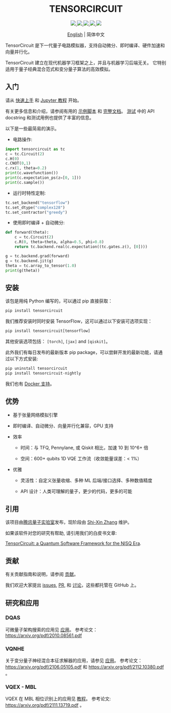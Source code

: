 <h1 align="center"> TENSORCIRCUIT </h1>

<p align="center">
  <!-- tests (GitHub actions) -->
  <a href="https://github.com/tencent-quantum-lab/tensorcircuit/actions/workflows/ci.yml">
    <img src="https://img.shields.io/github/actions/workflow/status/tencent-quantum-lab/tensorcircuit/ci.yml?branch=master" />
  </a>
  <!-- docs -->
  <a href="https://tensorcircuit.readthedocs.io/">
    <img src="https://img.shields.io/badge/docs-link-green.svg?logo=read-the-docs"/>
  </a>
  <!-- PyPI -->
  <a href="https://pypi.org/project/tensorcircuit/">
    <img src="https://img.shields.io/pypi/v/tensorcircuit.svg?logo=pypi"/>
  </a>
  <!-- binder -->
  <a href="https://mybinder.org/v2/gh/refraction-ray/tc-env/master?urlpath=git-pull%3Frepo%3Dhttps%253A%252F%252Fgithub.com%252Ftencent-quantum-lab%252Ftensorcircuit%26urlpath%3Dlab%252Ftree%252Ftensorcircuit%252F%26branch%3Dmaster">
    <img src="https://mybinder.org/badge_logo.svg"/>
  </a>
  <!-- License -->
  <a href="./LICENSE">
    <img src="https://img.shields.io/badge/license-Apache%202.0-blue.svg?logo=apache"/>
  </a>
</p>

<p align="center"> <a href="README.md">English</a> |  简体中文 </p>

TensorCircuit 是下一代量子电路模拟器，支持自动微分、即时编译、硬件加速和向量并行化。

TensorCircuit 建立在现代机器学习框架之上，并且与机器学习后端无关。 它特别适用于量子经典混合范式和变分量子算法的高效模拟。

## 入门

请从 [快速上手](/docs/source/quickstart.rst) 和 [Jupyter 教程](/docs/source/tutorials) 开始。

有关更多信息和介绍，请参阅有用的 [示例脚本](/examples) 和 [完整文档](https://tensorcircuit.readthedocs.io/zh/latest/)。 [测试](/tests) 中的 API docstring 和测试用例也提供了丰富的信息。

以下是一些最简易的演示。

- 电路操作:

```python
import tensorcircuit as tc
c = tc.Circuit(2)
c.H(0)
c.CNOT(0,1)
c.rx(1, theta=0.2)
print(c.wavefunction())
print(c.expectation_ps(z=[0, 1]))
print(c.sample())
```

- 运行时特性定制:

```python
tc.set_backend("tensorflow")
tc.set_dtype("complex128")
tc.set_contractor("greedy")
```

- 使用即时编译 + 自动微分:

```python
def forward(theta):
    c = tc.Circuit(2)
    c.R(0, theta=theta, alpha=0.5, phi=0.8)
    return tc.backend.real(c.expectation((tc.gates.z(), [0])))

g = tc.backend.grad(forward)
g = tc.backend.jit(g)
theta = tc.array_to_tensor(1.0)
print(g(theta))
```

## 安装

该包是用纯 Python 编写的，可以通过 pip 直接获取：

```python
pip install tensorcircuit
```

我们推荐安装时同时安装 TensorFlow，这可以通过以下安装可选项实现：

```python
pip install tensorcircuit[tensorflow]
```

其他安装选项包括： `[torch]`, `[jax]` and `[qiskit]`。

此外我们有每日发布的最新版本 pip package，可以尝鲜开发的最新功能，请通过以下方式安装:

```python
pip uninstall tensorcircuit
pip install tensorcircuit-nightly
```

我们也有 [Docker 支持](/docker)。

## 优势

- 基于张量网络模拟引擎

- 即时编译、自动微分、向量并行化兼容，GPU 支持

- 效率

  - 时间：与 TFQ, Pennylane, 或 Qiskit 相比，加速 10 到 10^6+ 倍

  - 空间：600+ qubits 1D VQE 工作流（收敛能量误差：< 1%）

- 优雅

  - 灵活性：自定义张量收缩、多种 ML 后端/接口选择、多种数值精度

  - API 设计：人类可理解的量子，更少的代码，更多的可能

## 引用

该项目由[腾讯量子实验室](https://quantum.tencent.com/)发布，现阶段由 [Shi-Xin Zhang](https://github.com/refraction-ray) 维护。

如果该软件对您的研究有帮助, 请引用我们的白皮书文章:

[TensorCircuit: a Quantum Software Framework for the NISQ Era](https://arxiv.org/abs/2205.10091).

## 贡献

有关贡献指南和说明，请参阅 [贡献](/CONTRIBUTING.md)。

我们欢迎大家提出 [issues](https://github.com/tencent-quantum-lab/tensorcircuit/issues), [PR](https://github.com/tencent-quantum-lab/tensorcircuit/pulls), 和 [讨论](https://github.com/tencent-quantum-lab/tensorcircuit/discussions)，这些都托管在 GitHub 上。

## 研究和应用

### DQAS

可微量子架构搜索的应用见 [应用](/tensorcircuit/applications)。
参考论文：https://arxiv.org/pdf/2010.08561.pdf

### VQNHE

关于变分量子神经混合本征求解器的应用，请参见 [应用](tensorcircuit/applications)。
参考论文：https://arxiv.org/pdf/2106.05105.pdf 和 https://arxiv.org/pdf/2112.10380.pdf 。

### VQEX - MBL

VQEX 在 MBL 相位识别上的应用见 [教程](/docs/source/tutorials/vqex_mbl.ipynb)。
参考论文: https://arxiv.org/pdf/2111.13719.pdf 。
